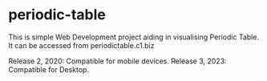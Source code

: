 # periodic-table
This is simple Web Development project aiding in visualising Periodic Table. 
It can be accessed from periodictable.c1.biz

Release 2, 2020: Compatible for mobile devices.
Release 3, 2023: Compatible for Desktop. 
